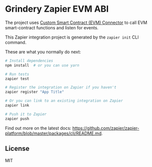 # Grindery Zapier EVM ABI

The project uses [Custom Smart Contract (EVM) Connector](https://github.com/grindery-io/grindery-nexus-schema-v2/blob/staging/cds/web3/evmGenericAbi.json) to call EVM smart-contract functions and listen for events.

This Zapier integration project is generated by the `zapier init` CLI command.

These are what you normally do next:

```bash
# Install dependencies
npm install  # or you can use yarn

# Run tests
zapier test

# Register the integration on Zapier if you haven't
zapier register "App Title"

# Or you can link to an existing integration on Zapier
zapier link

# Push it to Zapier
zapier push
```

Find out more on the latest docs: https://github.com/zapier/zapier-platform/blob/master/packages/cli/README.md.

## License

MIT
